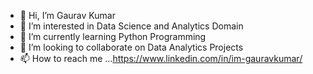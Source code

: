 - 👋 Hi, I’m Gaurav Kumar
- 👀 I’m interested in Data Science and Analytics Domain
- 🌱 I’m currently learning Python Programming
- 💞️ I’m looking to collaborate on Data Analytics Projects
- 📫 How to reach me ...https://www.linkedin.com/in/im-gauravkumar/

<!---
imgauravkumar17june/imgauravkumar17june is a ✨ special ✨ repository because its `README.md` (this file) appears on your GitHub profile.
You can click the Preview link to take a look at your changes.
--->
